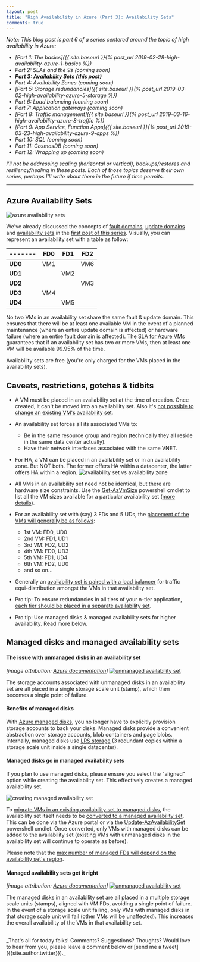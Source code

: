 ```yaml
---
layout: post
title: "High Availability in Azure (Part 3): Availability Sets"
comments: true
---
```

_Note: This blog post is part 6 of a series centered around the topic of high availability in Azure:_

* _[Part 1: The basics]({{ site.baseurl }}{% post_url 2019-02-28-high-availability-azure-1-basics %})_
* _Part 2: SLAs and the 9s (coming soon)_
* _**Part 3: Availability Sets (this post)**_
* _Part 4: Availability Zones (coming soon)_
* _[Part 5: Storage redundancies]({{ site.baseurl }}{% post_url 2019-03-02-high-availability-azure-5-storage %})_
* _Part 6: Load balancing (coming soon)_
* _Part 7: Application gateways (coming soon)_
* _[Part 8: Traffic management]({{ site.baseurl }}{% post_url 2019-03-16-high-availability-azure-8-traffic %})_
* _[Part 9: App Service, Function Apps]({{ site.baseurl }}{% post_url 2019-03-23-high-availability-azure-9-apps %})_
* _Part 10: SQL (coming soon)_
* _Part 11: CosmosDB (coming soon)_
* _Part 12: Wrapping up (coming soon)_

_I'll not be addressing scaling (horizontal or vertical), backups/restores and resiliency/healing in these posts. Each of those topics deserve their own series, perhaps I'll write about them in the future if time permits._

---

## Azure Availability Sets

![azure availability sets](../../../images/19-azure-availability-set.png)

We've already discussed the concepts of [fault domains](https://docs.microsoft.com/en-us/azure/virtual-machines/windows/regions-and-availability#fault-domains), [update domains](https://docs.microsoft.com/en-us/azure/virtual-machines/windows/regions-and-availability#update-domains) and [availability sets](https://docs.microsoft.com/en-us/azure/virtual-machines/windows/regions-and-availability#availability-sets) in the [first post of this series](../../../2019/02/28/high-availability-azure-1-basics.html#fault-domain-physical-server-rack). Visually, you can represent an availability set with a table as follow:

-------|FD0|FD1|FD2
-------|---|---|---
**UD0**|VM1|   |VM6
**UD1**|   |VM2|
**UD2**|   |   |VM3
**UD3**|VM4|   |
**UD4**|   |VM5|

No two VMs in an availability set share the same fault & update domain. This ensures that there will be at least one available VM in the event of a planned maintenance (where an entire update domain is affected) or hardware failure (where an entire fault domain is affected). The [SLA for Azure VMs](https://azure.microsoft.com/en-in/support/legal/sla/virtual-machines/v1_8/) guarantees that if an availability set has two or more VMs, then at least one VM will be available 99.95% of the time.

Availability sets are free (you're only charged for the VMs placed in the availability sets).

## Caveats, restrictions, gotchas & tidbits

* A VM must be placed in an availability set at the time of creation. Once created, it can't be moved into an availability set. Also it's [not possible to change an existing VM's availability set](https://docs.microsoft.com/en-us/azure/virtual-machines/windows/change-availability-set).

* An availability set forces all its associated VMs to:
  * Be in the same resource group and region (technically they all reside in the same data center actually).
  * Have their network interfaces associated with the same VNET.

* For HA, a VM can be placed in an availability set or in an availability zone. But NOT both. The former offers HA within a datacenter, the latter offers HA within a region.
![availability set vs availability zone](../../../images/20-azure-avset-vs-avzone.jpg)

* All VMs in an availability set need not be identical, but there are hardware size constraints. Use the [Get-AzVmSize](https://docs.microsoft.com/en-us/powershell/module/az.compute/get-azvmsize?view=azps-1.6.0) powershell cmdlet to list all the VM sizes available for a particular availability set ([more details](https://docs.microsoft.com/en-us/azure/virtual-machines/windows/tutorial-availability-sets#check-for-available-vm-sizes)).

* For an availability set with (say) 3 FDs and 5 UDs, the [placement of the VMs will generally be as follows](https://blogs.msdn.microsoft.com/plankytronixx/2015/05/01/azure-exam-prep-fault-domains-and-update-domains/):
  * 1st VM: FD0, UD0
  * 2nd VM: FD1, UD1
  * 3rd VM: FD2, UD2
  * 4th VM: FD0, UD3
  * 5th VM: FD1, UD4
  * 6th VM: FD2, UD0
  * and so on...

* Generally an [availability set is paired with a load balancer](https://docs.microsoft.com/en-us/azure/virtual-machines/windows/manage-availability#combine-a-load-balancer-with-availability-sets) for traffic equi-distribution amongst the VMs in that availability set.

* Pro tip: To ensure redundancies in all tiers of your n-tier application, [each tier should be placed in a separate availability set](https://docs.microsoft.com/en-us/azure/virtual-machines/windows/manage-availability#configure-each-application-tier-into-separate-availability-sets).

* Pro tip: Use managed disks & managed availability sets for higher availability. Read more below.

## Managed disks and managed availability sets

#### The issue with unmanaged disks in an availability set

_[image attribution: [Azure documentation](https://docs.microsoft.com/en-us/azure/virtual-machines/windows/manage-availability)]_
[![unmanaged availability set](../../../images/21-azure-av-set-unmanaged-disks.jpg)](https://docs.microsoft.com/en-us/azure/virtual-machines/windows/manage-availability?#use-managed-disks-for-vms-in-an-availability-set)

The storage accounts associated with unmanaged disks in an availability set are all placed in a single storage scale unit (stamp), which then becomes a single point of failure.

#### Benefits of managed disks

With [Azure managed disks](https://docs.microsoft.com/en-gb/azure/virtual-machines/windows/managed-disks-overview), you no longer have to explicitly provision storage accounts to back your disks. Managed disks provide a convenient abstraction over storage accounts, blob containers and page blobs. Internally, managed disks use [LRS storage](../../../2019/03/02/high-availability-azure-5-storage.html#lrs-locally-redundant-storage) (3 redundant copies within a storage scale unit inside a single datacenter).

#### Managed disks go in managed availability sets

If you plan to use managed disks, please ensure you select the "aligned" option while creating the availability set. This effectively creates a managed availability set.

![creating managed availability set](../../../images/20-azure-managed-availability-set.jpg)

To [migrate VMs in an existing availability set to managed disks](https://docs.microsoft.com/en-gb/azure/virtual-machines/windows/migrate-to-managed-disks), the availability set itself needs to be [converted to a managed availability set](https://docs.microsoft.com/en-gb/azure/virtual-machines/windows/convert-unmanaged-to-managed-disks). This can be done via the Azure portal or via the [Update-AzAvailabilitySet](https://docs.microsoft.com/en-us/powershell/module/az.compute/update-azavailabilityset?view=azps-1.6.0) powershell cmdlet. Once converted, only VMs with managed disks can be added to the availability set (existing VMs with unmanaged disks in the availability set will continue to operate as before).

Please note that the [max number of managed FDs will depend on the availability set's region](https://docs.microsoft.com/en-us/azure/virtual-machines/windows/manage-availability#number-of-fault-domains-per-region).

#### Managed availability sets get it right

_[image attribution: [Azure documentation](https://docs.microsoft.com/en-us/azure/virtual-machines/windows/manage-availability)]_
[![unmanaged availability set](../../../images/22-azure-av-set-managed-disks.jpg)](https://docs.microsoft.com/en-us/azure/virtual-machines/windows/manage-availability?#use-managed-disks-for-vms-in-an-availability-set)

The managed disks in an availability set are all placed in a multiple storage scale units (stamps), aligned with VM FDs, avoiding a single point of failure. In the event of a storage scale unit failing, only VMs with managed disks in that storage scale unit will fail (other VMs will be unaffected). This increases the overall availability of the VMs in that availability set.

<br>
_That's all for today folks! Comments? Suggestions? Thoughts? Would love to hear from you, please leave a comment below or [send me a tweet]({{site.author.twitter}})._
